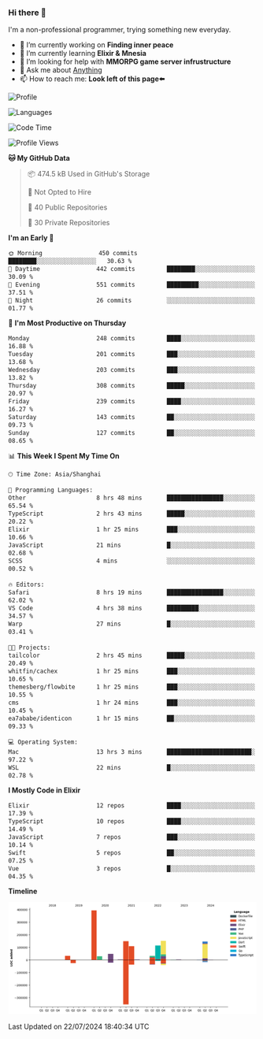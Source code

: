 ### Hi there 👋

I'm a non-professional programmer, trying something new everyday.

<!--
**dyzdyz010/dyzdyz010** is a ✨ _special_ ✨ repository because its `README.md` (this file) appears on your GitHub profile.
-->

- 🔭 I’m currently working on **Finding inner peace**
- 🌱 I’m currently learning **Elixir & Mnesia**
- 🤔 I’m looking for help with **MMORPG game server infrustructure**
- 💬 Ask me about [Anything](https://github.com/dyzdyz010/dyzdyz010/issues)
- 📫 How to reach me: **Look left of this page⬅️**

<!-- - 👯 I’m looking to collaborate on
- 😄 Pronouns: ...
- ⚡ Fun fact: ...
 -->
 
![Profile](https://github-readme-stats.vercel.app/api?username=dyzdyz010&count_private=true&show_icons=true&theme=dracula)

![Languages](https://github-readme-stats.vercel.app/api/top-langs/?username=dyzdyz010&layout=compact&theme=dracula)

<!--START_SECTION:waka-->
![Code Time](http://img.shields.io/badge/Code%20Time-1%2C700%20hrs%205%20mins-blue)

![Profile Views](http://img.shields.io/badge/Profile%20Views-0-blue)

**🐱 My GitHub Data** 

> 📦 474.5 kB Used in GitHub's Storage 
 > 
> 🚫 Not Opted to Hire
 > 
> 📜 40 Public Repositories 
 > 
> 🔑 30 Private Repositories 
 > 
**I'm an Early 🐤** 

```text
🌞 Morning                450 commits         ████████░░░░░░░░░░░░░░░░░   30.63 % 
🌆 Daytime                442 commits         ████████░░░░░░░░░░░░░░░░░   30.09 % 
🌃 Evening                551 commits         █████████░░░░░░░░░░░░░░░░   37.51 % 
🌙 Night                  26 commits          ░░░░░░░░░░░░░░░░░░░░░░░░░   01.77 % 
```
📅 **I'm Most Productive on Thursday** 

```text
Monday                   248 commits         ████░░░░░░░░░░░░░░░░░░░░░   16.88 % 
Tuesday                  201 commits         ███░░░░░░░░░░░░░░░░░░░░░░   13.68 % 
Wednesday                203 commits         ███░░░░░░░░░░░░░░░░░░░░░░   13.82 % 
Thursday                 308 commits         █████░░░░░░░░░░░░░░░░░░░░   20.97 % 
Friday                   239 commits         ████░░░░░░░░░░░░░░░░░░░░░   16.27 % 
Saturday                 143 commits         ██░░░░░░░░░░░░░░░░░░░░░░░   09.73 % 
Sunday                   127 commits         ██░░░░░░░░░░░░░░░░░░░░░░░   08.65 % 
```


📊 **This Week I Spent My Time On** 

```text
🕑︎ Time Zone: Asia/Shanghai

💬 Programming Languages: 
Other                    8 hrs 48 mins       ████████████████░░░░░░░░░   65.54 % 
TypeScript               2 hrs 43 mins       █████░░░░░░░░░░░░░░░░░░░░   20.22 % 
Elixir                   1 hr 25 mins        ███░░░░░░░░░░░░░░░░░░░░░░   10.66 % 
JavaScript               21 mins             █░░░░░░░░░░░░░░░░░░░░░░░░   02.68 % 
SCSS                     4 mins              ░░░░░░░░░░░░░░░░░░░░░░░░░   00.52 % 

🔥 Editors: 
Safari                   8 hrs 19 mins       ████████████████░░░░░░░░░   62.02 % 
VS Code                  4 hrs 38 mins       █████████░░░░░░░░░░░░░░░░   34.57 % 
Warp                     27 mins             █░░░░░░░░░░░░░░░░░░░░░░░░   03.41 % 

🐱‍💻 Projects: 
tailcolor                2 hrs 45 mins       █████░░░░░░░░░░░░░░░░░░░░   20.49 % 
whitfin/cachex           1 hr 25 mins        ███░░░░░░░░░░░░░░░░░░░░░░   10.65 % 
themesberg/flowbite      1 hr 25 mins        ███░░░░░░░░░░░░░░░░░░░░░░   10.55 % 
cms                      1 hr 24 mins        ███░░░░░░░░░░░░░░░░░░░░░░   10.45 % 
ea7ababe/identicon       1 hr 15 mins        ██░░░░░░░░░░░░░░░░░░░░░░░   09.33 % 

💻 Operating System: 
Mac                      13 hrs 3 mins       ████████████████████████░   97.22 % 
WSL                      22 mins             █░░░░░░░░░░░░░░░░░░░░░░░░   02.78 % 
```

**I Mostly Code in Elixir** 

```text
Elixir                   12 repos            ████░░░░░░░░░░░░░░░░░░░░░   17.39 % 
TypeScript               10 repos            ████░░░░░░░░░░░░░░░░░░░░░   14.49 % 
JavaScript               7 repos             ███░░░░░░░░░░░░░░░░░░░░░░   10.14 % 
Swift                    5 repos             ██░░░░░░░░░░░░░░░░░░░░░░░   07.25 % 
Vue                      3 repos             █░░░░░░░░░░░░░░░░░░░░░░░░   04.35 % 
```



**Timeline**

![Lines of Code chart](https://raw.githubusercontent.com/dyzdyz010/dyzdyz010/master/assets/bar_graph.png)


 Last Updated on 22/07/2024 18:40:34 UTC
<!--END_SECTION:waka-->
